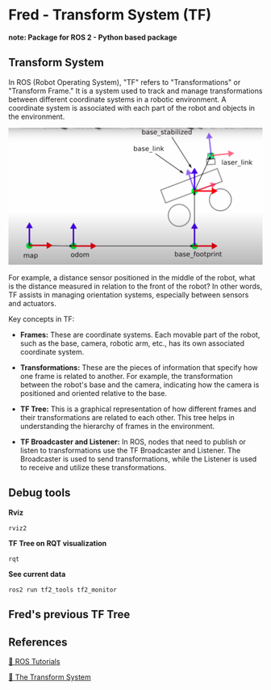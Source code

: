 # Fred - Transform System (TF)
**note: Package for ROS 2 - Python based package**

<!-- TODO: put Fred currente tf tree -->

## Transform System
In ROS (Robot Operating System), "TF" refers to "Transformations" or "Transform Frame." It is a system used to track and manage transformations between different coordinate systems in a robotic environment. A coordinate system is associated with each part of the robot and objects in the environment.

![TF frames](/tf_tree/tf_frames.png)

For example, a distance sensor positioned in the middle of the robot, what is the distance measured in relation to the front of the robot? In other words, TF assists in managing orientation systems, especially between sensors and actuators.

Key concepts in TF:

* **Frames:** These are coordinate systems. Each movable part of the robot, such as the base, camera, robotic arm, etc., has its own associated coordinate system.

* **Transformations:** These are the pieces of information that specify how one frame is related to another. For example, the transformation between the robot's base and the camera, indicating how the camera is positioned and oriented relative to the base.

* **TF Tree:** This is a graphical representation of how different frames and their transformations are related to each other. This tree helps in understanding the hierarchy of frames in the environment.

* **TF Broadcaster and Listener:** In ROS, nodes that need to publish or listen to transformations use the TF Broadcaster and Listener. The Broadcaster is used to send transformations, while the Listener is used to receive and utilize these transformations.

## Debug tools 

**Rviz**
```{shell}
rviz2
```

**TF Tree on RQT visualization**
```{sheel}
rqt
```

**See current data**
```{sheel}
ros2 run tf2_tools tf2_monitor
```

## Fred's previous TF Tree

<!-- TODO: atualizar -->

## References
[🔗 ROS Tutorials](http://wiki.ros.org/tf/Tutorials)

[🔗 The Transform System](https://articulatedrobotics.xyz/ready-for-ros-6-tf/) 
